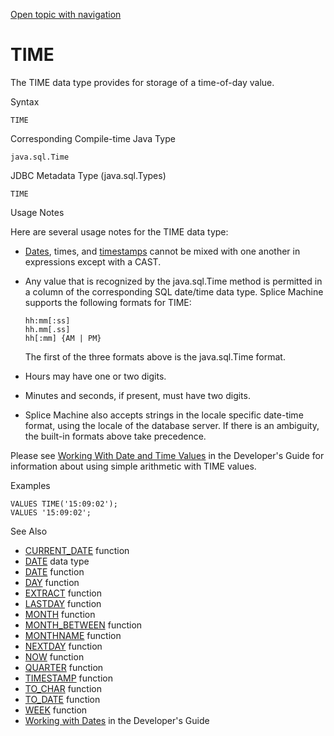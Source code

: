 [Open topic with navigation](../../../index.html#Shared/SQLReference/DataTypes/Time.html)

<a href="" id="DataTypes.Time"></a>[]()TIME
===========================================

The <span class="CodeFont">TIME</span> data type provides for storage of a time-of-day value.

Syntax

``` FcnSyntax
TIME
```

Corresponding Compile-time Java Type

``` FcnSyntax
java.sql.Time
```

JDBC Metadata Type (java.sql.Types)

``` FcnSyntax
TIME
```

Usage Notes

Here are several usage notes for the <span class="CodeFont">TIME</span> data type:

-   [Dates](Date.html), times, and [timestamps](TimeStamp.html) cannot be mixed with one another in expressions except with a <span class="CodeFont">CAST</span>.
-   Any value that is recognized by the <span class="ItalicFont">java.sql.Time</span> method is permitted in a column of the corresponding SQL date/time data type. Splice Machine supports the following formats for <span class="CodeFont">TIME</span>:

    ``` FcnSyntax
    hh:mm[:ss]
    hh.mm[.ss]
    hh[:mm] {AM | PM}
    ```

    The first of the three formats above is the <span class="ItalicFont">java.sql.Time</span> format.

-   Hours may have one or two digits.
-   Minutes and seconds, if present, must have two digits.
-   Splice Machine also accepts strings in the locale specific date-time format, using the locale of the database server. If there is an ambiguity, the built-in formats above take precedence.

Please see <span class="ItalicFont">[Working With Date and Time Values](../../Developers/Fundamentals/WorkingWithDates.html)</span> in the <span class="ItalicFont">Developer's Guide</span> for information about using simple arithmetic with <span class="CodeFont">TIME</span> values.

Examples

``` Example
VALUES TIME('15:09:02');
VALUES '15:09:02';
```

See Also

-   [<span class="CodeFont">CURRENT\_DATE</span>](../BuiltInFcns/CurrentDate.html) function
-   [<span class="CodeFont">DATE</span>](Date.html) data type
-   [<span class="CodeFont">DATE</span>](../BuiltInFcns/Date.html) function
-   [<span class="CodeFont">DAY</span>](../BuiltInFcns/Day.html) function
-   [<span class="CodeFont">EXTRACT</span>](../BuiltInFcns/Extract.html) function
-   [<span class="CodeFont">LASTDAY</span>](../BuiltInFcns/LastDay.html) function
-   [<span class="CodeFont">MONTH</span>](../BuiltInFcns/Month.html) function
-   [<span class="CodeFont">MONTH\_BETWEEN</span>](../BuiltInFcns/MonthBetween.html) function
-   [<span class="CodeFont">MONTHNAME</span>](../BuiltInFcns/MonthName.html) function
-   [<span class="CodeFont">NEXTDAY</span>](../BuiltInFcns/NextDay.html) function
-   [<span class="CodeFont">NOW</span>](../BuiltInFcns/Now.html) function
-   [<span class="CodeFont">QUARTER</span>](../BuiltInFcns/Quarter.html) function
-   [<span class="CodeFont">TIMESTAMP</span>](../BuiltInFcns/TimeStamp.html) function
-   [<span class="CodeFont">TO\_CHAR</span>](../BuiltInFcns/ToChar.html) function
-   [<span class="CodeFont">TO\_DATE</span>](../BuiltInFcns/ToDate.html) function
-   [<span class="CodeFont">WEEK</span>](../BuiltInFcns/Week.html) function
-   <span class="ItalicFont">[Working with Dates](../../Developers/Fundamentals/WorkingWithDates.html)</span> in the <span class="ItalicFont">Developer's Guide</span>

 


